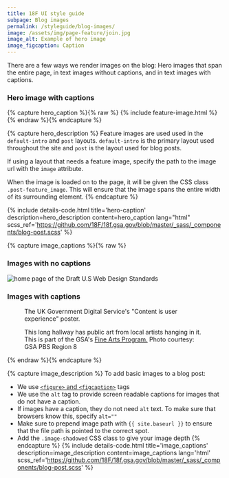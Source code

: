 ```yaml
---
title: 18F UI style guide
subpage: Blog images
permalink: /styleguide/blog-images/
image: /assets/img/page-feature/join.jpg
image_alt: Example of hero image
image_figcaption: Caption
---
```


There are a few ways we render images on the blog: Hero images that span the entire page, in text images without captions, and in text images with captions.

### Hero image with captions

{% capture hero_caption %}{% raw %}
{% include feature-image.html %}
{% endraw %}{% endcapture %}

{% capture hero_description %}
Feature images are used used in the `default-intro` and `post` layouts. `default-intro` is the primary layout used throughout the site and `post` is the layout used for blog posts.

If using a layout that needs a feature image, specify the path to the image url with the `image` attribute.

When the image is loaded on to the page, it will be given the CSS class `.post-feature_image`. This will ensure that the image spans the entire width of its surrounding element.
{% endcapture %}

{% include details-code.html
   title='hero-caption'
   description=hero_description
   content=hero_caption
   lang="html"
   scss_ref='https://github.com/18F/18f.gsa.gov/blob/master/_sass/_components/blog-post.scss'
%}

{% capture image_captions %}{% raw %}
### Images with no captions
<img class="image-shadowed" src="{{ site.baseurl }}/assets/blog/web-design-standards/template-landing.png" alt="home page of the Draft U.S Web Design Standards">

### Images with captions
<figure>
  <img src="{{ site.baseurl }}/assets/blog/content/gds-content-ux.jpg" alt="">
  <figcaption>The UK Government Digital Service's "Content is user experience" poster.</figcaption>
</figure>

<figure>
  <img src="{{ site.baseurl }}/assets/blog/denver/gallery-41.jpg" alt="">
  <figcaption>This long hallway has public art from local artists hanging in it. This is part of the GSA's <a href="http://www.gsa.gov/fa/">Fine Arts Program.</a> Photo courtesy: GSA PBS Region 8</figcaption>
</figure>
{% endraw %}{% endcapture %}

{% capture image_description %}
To add basic images to a blog post:
* We use [`<figure>` and `<figcaption>`](https://developer.mozilla.org/en-US/docs/Web/HTML/Element/figure) tags
* We use the `alt` tag to provide screen readable captions for images that do not have a caption.
* If images have a caption, they do not need `alt` text. To make sure that browsers know this, specify `alt=""`
* Make sure to prepend image path with `{{ site.baseurl }}` to ensure that the file path is pointed to the correct spot.
* Add the `.image-shadowed` CSS class to give your image depth
{% endcapture %}
{% include details-code.html
   title='image_captions'
   description=image_description
   content=image_captions
   lang='html'
   scss_ref='https://github.com/18F/18f.gsa.gov/blob/master/_sass/_components/blog-post.scss'
%}



